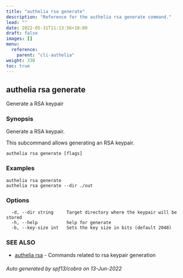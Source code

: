 ```yaml
---
title: "authelia rsa generate"
description: "Reference for the authelia rsa generate command."
lead: ""
date: 2022-05-31T11:13:56+10:00
draft: false
images: []
menu:
  reference:
    parent: "cli-authelia"
weight: 330
toc: true
---
```


## authelia rsa generate

Generate a RSA keypair

### Synopsis

Generate a RSA keypair.

This subcommand allows generating an RSA keypair.

```
authelia rsa generate [flags]
```

### Examples

```
authelia rsa generate
authelia rsa generate --dir ./out
```

### Options

```
  -d, --dir string     Target directory where the keypair will be stored
  -h, --help           help for generate
  -b, --key-size int   Sets the key size in bits (default 2048)
```

### SEE ALSO

* [authelia rsa](authelia_rsa.md)	 - Commands related to rsa keypair generation

###### Auto generated by spf13/cobra on 13-Jun-2022
